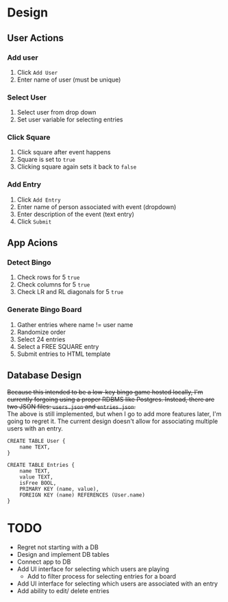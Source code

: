 # Design
## User Actions
### Add user
1. Click `Add User`
2. Enter name of user (must be unique)

### Select User
1. Select user from drop down
2. Set user variable for selecting entries

### Click Square
1. Click square after event happens
2. Square is set to `true`
3. Clicking square again sets it back to `false`

### Add Entry
1. Click `Add Entry`
2. Enter name of person associated with event (dropdown)
3. Enter description of the event (text entry)
4. Click `Submit`

## App Acions
### Detect Bingo
1. Check rows for 5 `true`
2. Check columns for 5 `true`
3. Check LR and RL diagonals for 5 `true`

### Generate Bingo Board
1. Gather entries where name != user name
2. Randomize order
3. Select 24 entries
4. Select a FREE SQUARE entry
5. Submit entries to HTML template

## Database Design
~~Because this intended to be a low-key bingo game hosted locally, I'm currently forgoing using a proper RDBMS like Postgres. Instead, there are two JSON files: `users.json` and `entries.json`.~~  
The above is still implemented, but when I go to add more features later, I'm going to regret it. The current design doesn't allow for associating multiple users with an entry.
```
CREATE TABLE User {
    name TEXT,
}

CREATE TABLE Entries {
    name TEXT,
    value TEXT,
    isFree BOOL,
    PRIMARY KEY (name, value),
    FOREIGN KEY (name) REFERENCES (User.name)
}
```
# TODO
* Regret not starting with a DB
* Design and implement DB tables
* Connect app to DB
* Add UI interface for selecting which users are playing
  * Add to filter process for selecting entries for a board
* Add UI interface for selecting which users are associated with an entry
* Add ability to edit/ delete entries
